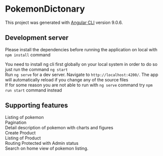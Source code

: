 # PokemonDictonary

This project was generated with [Angular CLI](https://github.com/angular/angular-cli) version 9.0.6.

## Development server

Please install the dependencies before running the application on local with `npm install` command  

You need to install ng cli first globally on your local system in order to do so just run the command `ng start`  
Run `ng serve` for a dev server. Navigate to `http://localhost:4200/`. The app will automatically reload if you change any of the source files  
If for some reason you are not able to run with `ng serve` command try `npm run start` command instead  


## Supporting features
Listing of pokemon  
Pagination  
Detail description of pokemon with charts and figures  
Create Product  
Listing of Product  
Routing Protected with Admin status  
Search on home view of pokemon listing.  


